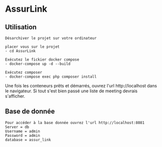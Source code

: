 # AssurLink

## Utilisation
~~~
Désarchiver le projet sur votre ordinateur 

placer vous sur le projet 
- cd AssurLink

Exécutez le fickier docker compose
- docker-compose up -d --build

Exécutez composer
- docker-compose exec php composer install

~~~

Une fois les conteneurs prêts et démarrés, ouvrez l'url http://localhost dans le navigateur. Si tout s'est bien passé une liste de meeting devrais s'afficher.


## Base de donnée
~~~
Pour accéder à la base donnée ouvrez l'url http://localhost:8081
Server = db
Username = admin
Password = admin
database = assur_link
~~~
